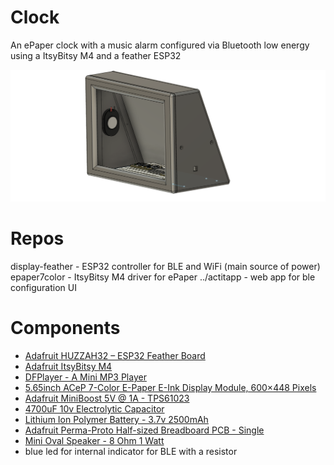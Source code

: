 # Clock

An ePaper clock with a music alarm configured via Bluetooth low energy using a ItsyBitsy M4 and a feather ESP32

![ePaper Clock](https://raw.githubusercontent.com/taf2/pi-alert/master/clock/parts/Clock%20v27.png)

# Repos
display-feather - ESP32 controller for BLE and WiFi (main source of power)
epaper7color         - ItsyBitsy M4 driver for ePaper
../actitapp             - web app for ble configuration UI

# Components

* [Adafruit HUZZAH32 – ESP32 Feather Board](https://www.adafruit.com/product/3405)
* [Adafruit ItsyBitsy M4](https://www.adafruit.com/product/3800)
* [DFPlayer - A Mini MP3 Player](https://www.dfrobot.com/product-1121.html)
* [5.65inch ACeP 7-Color E-Paper E-Ink Display Module, 600×448 Pixels](https://www.waveshare.com/5.65inch-e-paper-module-f.htm)
* [Adafruit MiniBoost 5V @ 1A - TPS61023](https://www.adafruit.com/product/4654)
* [4700uF 10v Electrolytic Capacitor](https://www.adafruit.com/product/1589)
* [Lithium Ion Polymer Battery - 3.7v 2500mAh]( https://www.adafruit.com/product/328)
* [Adafruit Perma-Proto Half-sized Breadboard PCB - Single](https://www.adafruit.com/product/1609)
* [Mini Oval Speaker - 8 Ohm 1 Watt](https://www.adafruit.com/product/3923)
* blue led for internal indicator for BLE with a resistor
